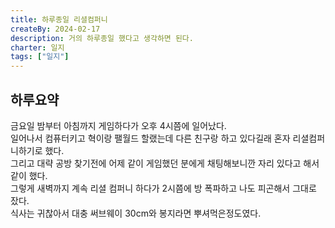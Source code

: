 ```yaml
---
title: 하루종일 리셜컴퍼니
createBy: 2024-02-17
description: 거의 하루종일 했다고 생각하면 된다.
charter: 일지
tags: ["일지"]
---
```


## 하루요약

금요일 밤부터 아침까지 게임하다가 오후 4시쯤에 일어났다.  
일어나서 컴퓨터키고 혁이랑 팰월드 할랬는데 다른 친구랑 하고 있다길래 혼자 리셜컴퍼니하기로 했다.  
그리고 대략 공방 찾기전에 어제 같이 게임했던 분에게 채팅해보니깐 자리 있다고 해서 같이 했다.  
그렇게 새벽까지 계속 리셜 컴퍼니 하다가 2시쯤에 방 폭파하고 나도 피곤해서 그대로 잤다.  
식사는 귀찮아서 대충 써브웨이 30cm와 봉지라면 뿌셔먹은정도였다.
